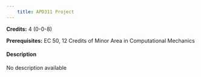 ```yaml
---
    title: APD311 Project
---
```

**Credits:** 4 (0-0-8)



**Prerequisites:** EC 50, 12 Credits of Minor Area in Computational Mechanics

#### Description 
No description available
